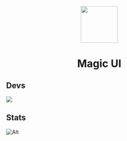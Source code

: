 <div align="center">
<img src="https://avatars.githubusercontent.com/u/166878038?s=200&v=4" width="100px">
<h1 >Magic UI</h1>
</div>

## Devs

<a href="https://github.com/jasurhaydarovcode/Magic-UI-Clone/graphs/contributors">
  <img src="https://contrib.rocks/image?repo=jasurhaydarovcode/Magic-UI-Clone" />
</a>

## Stats

![Alt](https://repobeats.axiom.co/api/embed/9307eb49ed45533259f4d8056dae8939d978f843.svg "Repobeats analytics image")
